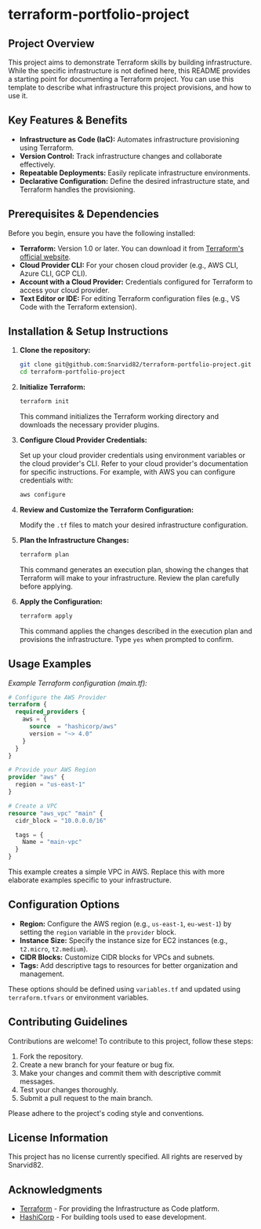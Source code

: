 # terraform-portfolio-project

## Project Overview

This project aims to demonstrate Terraform skills by building infrastructure. While the specific infrastructure is not defined here, this README provides a starting point for documenting a Terraform project. You can use this template to describe what infrastructure this project provisions, and how to use it.

## Key Features & Benefits

*   **Infrastructure as Code (IaC):** Automates infrastructure provisioning using Terraform.
*   **Version Control:** Track infrastructure changes and collaborate effectively.
*   **Repeatable Deployments:** Easily replicate infrastructure environments.
*   **Declarative Configuration:** Define the desired infrastructure state, and Terraform handles the provisioning.

## Prerequisites & Dependencies

Before you begin, ensure you have the following installed:

*   **Terraform:** Version 1.0 or later. You can download it from [Terraform's official website](https://www.terraform.io/downloads.html).
*   **Cloud Provider CLI:** For your chosen cloud provider (e.g., AWS CLI, Azure CLI, GCP CLI).
*   **Account with a Cloud Provider:** Credentials configured for Terraform to access your cloud provider.
*   **Text Editor or IDE:** For editing Terraform configuration files (e.g., VS Code with the Terraform extension).

## Installation & Setup Instructions

1.  **Clone the repository:**

    ```bash
    git clone git@github.com:Snarvid82/terraform-portfolio-project.git
    cd terraform-portfolio-project
    ```

2.  **Initialize Terraform:**

    ```bash
    terraform init
    ```

    This command initializes the Terraform working directory and downloads the necessary provider plugins.

3.  **Configure Cloud Provider Credentials:**

    Set up your cloud provider credentials using environment variables or the cloud provider's CLI. Refer to your cloud provider's documentation for specific instructions.  For example, with AWS you can configure credentials with:

    ```bash
    aws configure
    ```

4.  **Review and Customize the Terraform Configuration:**

    Modify the `.tf` files to match your desired infrastructure configuration.

5.  **Plan the Infrastructure Changes:**

    ```bash
    terraform plan
    ```

    This command generates an execution plan, showing the changes that Terraform will make to your infrastructure.  Review the plan carefully before applying.

6.  **Apply the Configuration:**

    ```bash
    terraform apply
    ```

    This command applies the changes described in the execution plan and provisions the infrastructure.  Type `yes` when prompted to confirm.

## Usage Examples

*Example Terraform configuration (main.tf):*

```terraform
# Configure the AWS Provider
terraform {
  required_providers {
    aws = {
      source  = "hashicorp/aws"
      version = "~> 4.0"
    }
  }
}

# Provide your AWS Region
provider "aws" {
  region = "us-east-1"
}

# Create a VPC
resource "aws_vpc" "main" {
  cidr_block = "10.0.0.0/16"

  tags = {
    Name = "main-vpc"
  }
}
```

This example creates a simple VPC in AWS. Replace this with more elaborate examples specific to your infrastructure.

## Configuration Options

*   **Region:**  Configure the AWS region (e.g., `us-east-1`, `eu-west-1`) by setting the `region` variable in the `provider` block.
*   **Instance Size:** Specify the instance size for EC2 instances (e.g., `t2.micro`, `t2.medium`).
*   **CIDR Blocks:** Customize CIDR blocks for VPCs and subnets.
*   **Tags:**  Add descriptive tags to resources for better organization and management.

These options should be defined using `variables.tf` and updated using `terraform.tfvars` or environment variables.

## Contributing Guidelines

Contributions are welcome! To contribute to this project, follow these steps:

1.  Fork the repository.
2.  Create a new branch for your feature or bug fix.
3.  Make your changes and commit them with descriptive commit messages.
4.  Test your changes thoroughly.
5.  Submit a pull request to the main branch.

Please adhere to the project's coding style and conventions.

## License Information

This project has no license currently specified. All rights are reserved by Snarvid82.

## Acknowledgments

*   [Terraform](https://www.terraform.io/) - For providing the Infrastructure as Code platform.
*   [HashiCorp](https://www.hashicorp.com/) - For building tools used to ease development.
